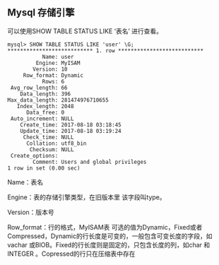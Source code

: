 ## Mysql 存储引擎

可以使用SHOW TABLE STATUS LIKE ‘表名’ 进行查看。

```
mysql> SHOW TABLE STATUS LIKE 'user' \G;
*************************** 1. row ***************************
           Name: user
         Engine: MyISAM
        Version: 10
     Row_format: Dynamic
           Rows: 6
 Avg_row_length: 66
    Data_length: 396
Max_data_length: 281474976710655
   Index_length: 2048
      Data_free: 0
 Auto_increment: NULL
    Create_time: 2017-08-18 03:18:45
    Update_time: 2017-08-18 03:19:24
     Check_time: NULL
      Collation: utf8_bin
       Checksum: NULL
 Create_options:
        Comment: Users and global privileges
1 row in set (0.00 sec)
```

Name：表名

Engine：表的存储引擎类型，在旧版本里 该字段叫type。

Version：版本号

Row\_format：行的格式，MyISAM表 可选的值为Dynamic，Fixed或者Compressed，Dynamic的行长度是可变的，一般包含可变长度的字段，如vachar 或BlOB。Fixed的行长度则是固定的，只包含长度的列，如char 和INTEGER 。Copressed的行只在压缩表中存在




